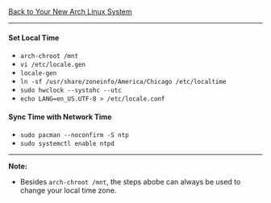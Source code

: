[Back to Your New Arch Linux System](../02-your-new-arch-linux-system.md)
***

#### Set Local Time
* `arch-chroot /mnt`
* `vi /etc/locale.gen`
* `locale-gen`
* `ln -sf /usr/share/zoneinfo/America/Chicago /etc/localtime`
* `sudo hwclock --systohc --utc`
* `echo LANG=en_US.UTF-8 > /etc/locale.conf`

#### Sync Time with Network Time
* `sudo pacman --noconfirm -S ntp`
* `sudo systemctl enable ntpd`

---
__Note:__ 
* Besides `arch-chroot /mnt`, the steps abobe can always be used to change your
  local time zone.
